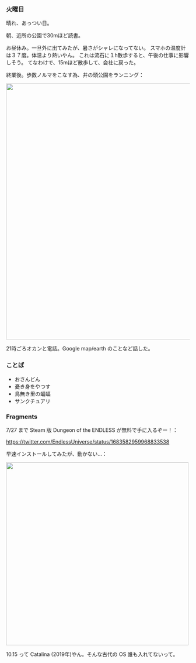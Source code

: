 ### 火曜日

晴れ、あっつい日。

朝、近所の公園で30mほど読書。

お昼休み。一旦外に出てみたが、暑さがシャレになってない。
スマホの温度計は３７度。体温より熱いやん。
これは流石に１h散歩すると、午後の仕事に影響しそう。
てなわけで、15mほど散歩して、会社に戻った。

終業後。歩数ノルマをこなす為、井の頭公園をランニング：

<img src="https://i.imgur.com/FCYEaFk.jpg" width="700">

21時ごろオカンと電話。Google map/earth のことなど話した。

### ことば

- おさんどん
- 憂き身をやつす
- 鳥無き里の蝙蝠
- サンクチュアリ

### Fragments

7/27 まで Steam 版 Dungeon of the ENDLESS が無料で手に入るぞー！：

https://twitter.com/EndlessUniverse/status/1683582959968833538

早速インストールしてみたが、動かない...：

<img src="https://i.imgur.com/LFSZt6T.png" width="500">

10.15 って Catalina (2019年)やん。そんな古代の OS 誰も入れてないって。